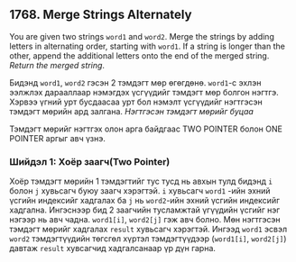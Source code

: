 ## 1768. Merge Strings Alternately

You are given two strings `word1` and `word2`. Merge the strings by adding letters in alternating order, starting with `word1`. If a string is longer than the other, append the additional letters onto the end of the merged string. *Return the merged string*.

Бидэнд  `word1`, `word2` гэсэн 2 тэмдэгт мөр өгөгдөнө. `word1`-с эхлэн ээлжлэх дарааллаар нэмэгдэх үсгүүдийг тэмдэгт мөр болгон нэгтгэ. Хэрвээ үгний урт бусдаасаа урт бол нэмэлт үсгүүдийг нэгтгэсэн тэмдэгт мөрийн ард залгана. *Нэгтгэсэн тэмдэгт мөрийг буцаа*

Тэмдэгт мөрийг нэгтгэх олон арга байдгаас TWO POINTER болон ONE POINTER аргыг авч үзнэ. 

### Шийдэл 1: Хоёр заагч(Two Pointer) 
Хоёр тэмдэгт мөрийн 1 тэмдэгтийг тус тусд нь авхын тулд бидэнд `i` болон `j` хувьсагч буюу заагч хэрэгтэй. `i` хувьсагч `word1` -ийн эхний үсгийн индексийг хадгалах ба `j` нь `word2`-ийн эхний үсгийн индексийг хадгална. Ингэснээр бид 2 заагчийн тусламжтай үгүүдийн үсгийг нэг нэгээр нь авч чадна. `word1[i]`, `word2[j]` гэж авч болно. Мөн нэгтгэсэн тэмдэгт мөрийг хадгалах `result` хувьсагч хэрэгтэй. Ингээд `word1` эсвэл `word2` тэмдэгтүүдийн төгсгөл хүртэл тэмдэгтүүдээр (`word1[i]`, `word2[j]`) давтаж `result` хувсагчид хадгалсанаар үр дүн гарна.     

